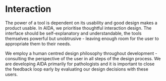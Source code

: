 # Interaction

The power of a tool is dependent on its usability and good design makes a product usable. In AIDA, we prioritise thoughtful interaction design. The interface should be self-explanatory and understandable, the tools themselves powerful but unobtrusive - leaving enough room for the user to appropriate them to their needs.

We employ a human centred design philosophy throughout development - consulting the perspective of the user in all steps of the design process. We are developing AIDA primarily for pathologists and it is important to close the feedback loop early by evaluating our design decisions with these users.  


